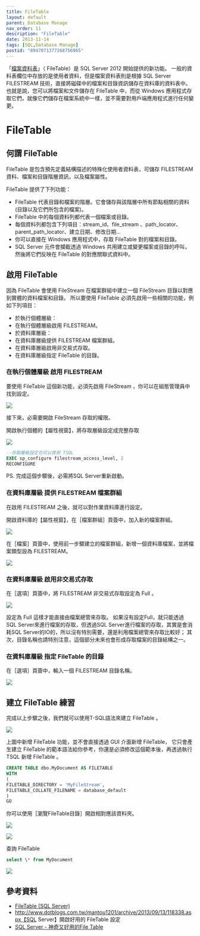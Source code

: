 ```yaml
---
title: FileTable
layout: default
parent: Database Manage
nav_order: 11
description: "FileTable"
date: 2013-11-14
tags: [SQL,Database Manage]
postid: "8947071377268756965"
---
```

「[檔案資料表](http://msdn.microsoft.com/zh-tw/library/ff929144.aspx)」（ FileTable）是 SQL Server 2012 開始提供的新功能。  一般的資料表欄位中存放的是使用者資料，但是檔案資料表則是根據 SQL Server FILESTREAM 技術，直接將磁碟中的檔案和目錄資訊儲存在資料庫的資料表中。  也就是說，您可以將檔案和文件儲存在 FileTable 中，而從 Windows 應用程式存取它們，就像它們儲存在檔案系統中一樣，並不需要對用戶端應用程式進行任何變更。   

# FileTable

## 何謂 FileTable

FileTable 是包含預先定義結構描述的特殊化使用者資料表，可儲存 FILESTREAM 資料、檔案和目錄階層資訊，以及檔案屬性。 

FileTable 提供了下列功能：

- FileTable 代表目錄和檔案的階層。它會儲存與該階層中所有節點相關的資料 (目錄以及它們所包含的檔案)。
- FileTable 中的每個資料列都代表一個檔案或目錄。
- 每個資料列都包含下列項目：stream\_id、file\_stream 、path\_locator、parent\_path\_locator、建立日期、修改日期...
- 你可以直接在 Windows 應用程式中，存取 FileTable 對的檔案和目錄。
- SQL Server 元件會攔截透過 Windows 共用建立或變更檔案或目錄的呼叫，然後將它們反映在 FileTable 的對應關聯式資料中。

## 啟用 FileTable

因為 FileTable 會使用 FileStream 在檔案群組中建立一個 FileStream 目錄以對應到實體的資料檔案和目錄。  所以要使用 FileTable 必須先啟用一些相關的功能，例如下列項目： 

- 於執行個體層級：
- 在執行個體層級啟用 FILESTREAM。
- 於資料庫層級：
- 在資料庫層級提供 FILESTREAM 檔案群組。
- 在資料庫層級啟用非交易式存取。
- 在資料庫層級指定 FileTable 的目錄。

### 在執行個體層級 啟用 FILESTREAM

要使用 FileTable 這個新功能，必須先啟用 FileStream ，你可以在組態管理員中找到設定。

![](https://blogger.googleusercontent.com/img/b/R29vZ2xl/AVvXsEgucfvcjaebMkb6c1_aTu9SWtxhH_9cOii4ZEAfNg5cXN2lS1GhgOPmDYJ9k-xWiard8-B9sgcu0twxzlYNsBr39RXqeHB05_LjzKo43zG_Ak2Pe_Sb-FV2kPSO1_hHWaWcIw6IBS7fmq8/s850/sql-filetable-01.png)

接下來，必需要開啟 FileStream 存取的權限。

開啟執行個體的【屬性視窗】，將存取層級設定成完整存取

![](https://blogger.googleusercontent.com/img/b/R29vZ2xl/AVvXsEi4_sEv9xi-xJRWR3j4jrajhzBiO4hOz9FKIXQd2JSMKqOLsEykIHE-un7-jhOHK8q_eQ8v_HmRlvZARs5lyRwvcq373qJ4H_ao2iRVY3T42WUNDpj2mqkRVT0A7U5hDiRE2P13MTcOLW8/s0/sql-filetable-02.png)
```sql
--存取層級設定也可以使用 TSQL
EXEC sp_configure filestream_access_level, 2 
RECONFIGURE
```

PS. 完成這個步驟後，必需將SQL Server重新啟動。

### 在資料庫層級 提供 FILESTREAM 檔案群組

在啟用 FILESTREAM 之後，就可以對作業資料庫進行設定。

開啟資料庫的【屬性視窗】，在［檔案群組］頁簽中，加入新的檔案群組。 

![](https://blogger.googleusercontent.com/img/b/R29vZ2xl/AVvXsEgEcnTv6VVEX-CeUF5gA9gBsqqqzg0ArAYYV1v5eSkekbf9fOgElmiA8gEl87xI_pvYpM3iK0rD2oFCESpPm_eOpYKP1P60qiNfdjJT6WR3-00arJINUxhWOOF3XYxwHU232ygzBujcygM/s0/sql-filetable-03.png)

在［檔案］頁簽中，使用前一步驟建立的檔案群組，新增一個資料庫檔案，並將檔案類型設為 FILESTREAM。

![](https://blogger.googleusercontent.com/img/b/R29vZ2xl/AVvXsEjedKP1CknhKN-oaRp3TEBMUJAQ9Oe_BcOPNjtHONc-6U5EOPPF0EPLXqFNETMcd-YpHTJM8xGvuYRveuMN1Nrgw3h5xMRT_LWBnAgfmSi8yjlnbPrEjoVq-WEeG3BzssLh_p8Q1vzIbVY/s0/sql-filetable-04.png)

### 在資料庫層級 啟用非交易式存取

在［選項］頁簽中，將 FILESTREAM 非交易式存取設定為 Full 。

![](https://blogger.googleusercontent.com/img/b/R29vZ2xl/AVvXsEg9NPJ2EagPpBfA77LAMsj4_Flxy1fvYJuDgEdkJ3gGokbAuCCGfn0c6YP6dyVqxy3uhN8l_M_8L6wBnG5VHmd2-O0vdKgDx4lnNuS3nkl1AqPYa6kLoYa_JPkAvVcwkcSirjQsAs8wBp4/s0/sql-filetable-05.png)

設定為 Full 這樣才能直接由檔案總管來存取。  如果沒有設定Full，就只能透過SQL Server來進行檔案的存取，但透過SQL Server進行檔案的存取，其實是會消耗SQL Server的IO的，所以沒有特別需要，還是利用檔案總管來存取比較好；  其次，目錄名稱也請特別注意，這個部分未來也會形成存取檔案的目錄結構之一。

### 在資料庫層級 指定 FileTable 的目錄

在［選項］頁簽中，輸入一個 FILESTREAM 目錄名稱。

![](https://blogger.googleusercontent.com/img/b/R29vZ2xl/AVvXsEg9NPJ2EagPpBfA77LAMsj4_Flxy1fvYJuDgEdkJ3gGokbAuCCGfn0c6YP6dyVqxy3uhN8l_M_8L6wBnG5VHmd2-O0vdKgDx4lnNuS3nkl1AqPYa6kLoYa_JPkAvVcwkcSirjQsAs8wBp4/s0/sql-filetable-05.png)

## 建立 FileTable 練習

完成以上步驟之後，我們就可以使用T-SQL語法來建立 FileTable 。

![](https://blogger.googleusercontent.com/img/b/R29vZ2xl/AVvXsEjjTEb4z70f4yAJlAkV4McnUvQrlZnHjBvlt_ztNUMkTXZKcT0cUhEqpcT1ABUdumZSQM8JQWzucXivROcUR71GKw6JEmOsND_W6UHcb9WkZ07dlj2RUbv3yurqm-FUwZqn2-KBGpUKCr4/s0/sql-filetable-09.png)

上圖中新增 FileTable 功能，並不會直接透過 GUI 介面新增 FileTable，  它只會產生建立 FileTable 的範本語法給你參考，你還是必須修改這個範本後，再透過執行 TSQL 新增 FileTable 。  
```sql
CREATE TABLE dbo.MyDocument AS FILETABLE
WITH
(
FILETABLE_DIRECTORY = 'MyFileStream',
FILETABLE_COLLATE_FILENAME = database_default
)
GO
```

你可以使用［瀏覽FileTable目錄］開啟相對應該資料夾。

![](https://blogger.googleusercontent.com/img/b/R29vZ2xl/AVvXsEhSI5R8NCIGoAgfvFhrJgDillQ_2i-PS_30TilLN89we_e1v0PDpxTHAYJjYdMo05N_xw-SRtJV5SQ3KqW8t41gvpwgOVoUyDV1R1xS5j-VAQ-rz-B1g9ns2MCdOGa60ZPgqWwI7V9TacI/s0/sql-filetable-06.png)

![](https://blogger.googleusercontent.com/img/b/R29vZ2xl/AVvXsEhllPy6CdZSs-AMpgNnGTeuPo5VtjDcDDO-SIrDR819WoXghdiySHIT6AqjIlOXIuFQbGKVfY8OM4DifzaVMmlnpcWH3AdMNTQiFKmFZN6ar15t_W_HmP8gQkS3KxJkSHbDUecei_xAzrs/s0/sql-filetable-07.png)

查詢 FileTable
```sql
select \* from MyDocument
```

![](https://blogger.googleusercontent.com/img/b/R29vZ2xl/AVvXsEh9tzLOwiU90dY0_rTA7S2UQijaCMyL8bRO8DmkuEul3oXOzEYGUhVENkYyuuR88BsNF3GOg_SIcqgJdDskLSS8311TqKVnfvhSsxR8YFh0myYAjQERE8wSJCKEec5wkDhET4f4xZb1u_8/s0/sql-filetable-08.png)
## 參考資料  

- [FileTable (SQL Server)](http://msdn.microsoft.com/zh-tw/library/ff929144.aspx)
- http://www.dotblogs.com.tw/mantou1201/archive/2013/09/13/118338.aspx【SQL Server】開啟好用的 FileTable 設定
- [SQL Server - 神奇又好用的File Table](http://www.dotblogs.com.tw/skychang/archive/2013/06/17/105580.aspx)